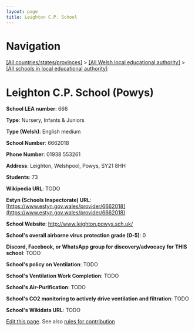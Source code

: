 ```yaml
---
layout: page
title: Leighton C.P. School
---
```

# Navigation

[[All countries/states/provinces]](../../..) > [[All Welsh local educational authority]](../..) > [[All schools in local educational authority]](..)

# Leighton C.P. School (Powys)

**School LEA number**: 666

**Type**: Nursery, Infants & Juniors

**Type (Welsh)**: English medium

**School Number**: 6662018

**Phone Number**: 01938 553261

**Address**: Leighton, Welshpool, Powys, SY21 8HH

**Students**: 73

**Wikipedia URL**: TODO

**Estyn (Schools Inspectorate) URL**: [https://www.estyn.gov.wales/provider/6662018](https://www.estyn.gov.wales/provider/6662018)

**School Website**: http://www.leighton.powys.sch.uk/

**School's overall airborne virus protection grade (0-5)**: 0

**Discord, Facebook, or WhatsApp group for discovery/advocacy for THIS school**: TODO

**School's policy on Ventilation**: TODO

**School's Ventilation Work Completion**: TODO

**School's Air-Purification**: TODO

**School's CO2 monitoring to actively drive ventilation and filtration**: TODO

**School's Wikidata URL**: TODO




[Edit this page](https://github.com/VentilationProject/Wales/edit/prif/./Powys/Leighton_C.P._School.md). See also [rules for contribution](../../../contribution-rules/)